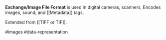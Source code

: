**Exchange/Image File Format** is used in digital cameras, scanners, Encodes images, sound, and [[Metadata]] tags.

Extended from [[TIFF or TIF]].

#images #data-representation 